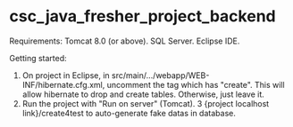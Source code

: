 # csc_java_fresher_project_backend

Requirements:
Tomcat 8.0 (or above).
SQL Server.
Eclipse IDE.

Getting started:
1. On project in Eclipse, in src/main/.../webapp/WEB-INF/hibernate.cfg.xml, uncomment the <prop> tag which has "create". This will allow hibernate to drop and create tables. Otherwise, just leave it.
2. Run the project with "Run on server" (Tomcat).
3 {project localhost link}/create4test to auto-generate fake datas in database.
